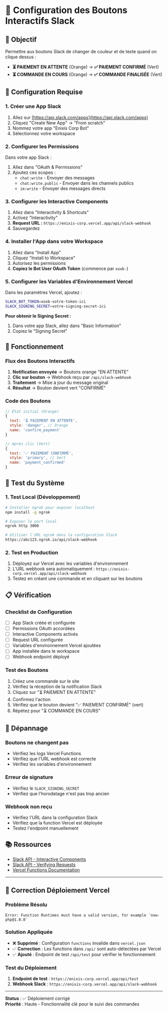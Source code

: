 # 🔘 Configuration des Boutons Interactifs Slack

## 🎯 Objectif
Permettre aux boutons Slack de changer de couleur et de texte quand on clique dessus :
- **⏳ PAIEMENT EN ATTENTE** (Orange) → **✅ PAIEMENT CONFIRMÉ** (Vert)
- **⏳ COMMANDE EN COURS** (Orange) → **✅ COMMANDE FINALISÉE** (Vert)

## 🔧 Configuration Requise

### 1. **Créer une App Slack**
1. Allez sur [https://api.slack.com/apps](https://api.slack.com/apps)
2. Cliquez "Create New App" → "From scratch"
3. Nommez votre app "Enixis Corp Bot"
4. Sélectionnez votre workspace

### 2. **Configurer les Permissions**
Dans votre app Slack :
1. Allez dans "OAuth & Permissions"
2. Ajoutez ces scopes :
   - `chat:write` - Envoyer des messages
   - `chat:write.public` - Envoyer dans les channels publics
   - `im:write` - Envoyer des messages directs

### 3. **Configurer les Interactive Components**
1. Allez dans "Interactivity & Shortcuts"
2. Activez "Interactivity"
3. **Request URL :** `https://enixis-corp.vercel.app/api/slack-webhook`
4. Sauvegardez

### 4. **Installer l'App dans votre Workspace**
1. Allez dans "Install App"
2. Cliquez "Install to Workspace"
3. Autorisez les permissions
4. **Copiez le Bot User OAuth Token** (commence par `xoxb-`)

### 5. **Configurer les Variables d'Environnement Vercel**
Dans les paramètres Vercel, ajoutez :
```bash
SLACK_BOT_TOKEN=xoxb-votre-token-ici
SLACK_SIGNING_SECRET=votre-signing-secret-ici
```

**Pour obtenir le Signing Secret :**
1. Dans votre app Slack, allez dans "Basic Information"
2. Copiez le "Signing Secret"

## 🔄 Fonctionnement

### **Flux des Boutons Interactifs**
1. **Notification envoyée** → Boutons orange "EN ATTENTE"
2. **Clic sur bouton** → Webhook reçu par `/api/slack-webhook`
3. **Traitement** → Mise à jour du message original
4. **Résultat** → Bouton devient vert "CONFIRMÉ"

### **Code des Boutons**
```javascript
// État initial (Orange)
{
  text: '⏳ PAIEMENT EN ATTENTE',
  style: 'danger', // Orange
  name: 'confirm_payment'
}

// Après clic (Vert)
{
  text: '✅ PAIEMENT CONFIRMÉ',
  style: 'primary', // Vert
  name: 'payment_confirmed'
}
```

## 🧪 Test du Système

### **1. Test Local (Développement)**
```bash
# Installer ngrok pour exposer localhost
npm install -g ngrok

# Exposer le port local
ngrok http 3000

# Utiliser l'URL ngrok dans la configuration Slack
https://abc123.ngrok.io/api/slack-webhook
```

### **2. Test en Production**
1. Déployez sur Vercel avec les variables d'environnement
2. L'URL webhook sera automatiquement : `https://enixis-corp.vercel.app/api/slack-webhook`
3. Testez en créant une commande et en cliquant sur les boutons

## 📋 Vérification

### **Checklist de Configuration**
- [ ] App Slack créée et configurée
- [ ] Permissions OAuth accordées
- [ ] Interactive Components activés
- [ ] Request URL configurée
- [ ] Variables d'environnement Vercel ajoutées
- [ ] App installée dans le workspace
- [ ] Webhook endpoint déployé

### **Test des Boutons**
1. Créez une commande sur le site
2. Vérifiez la réception de la notification Slack
3. Cliquez sur "⏳ PAIEMENT EN ATTENTE"
4. Confirmez l'action
5. Vérifiez que le bouton devient "✅ PAIEMENT CONFIRMÉ" (vert)
6. Répétez pour "⏳ COMMANDE EN COURS"

## 🚨 Dépannage

### **Boutons ne changent pas**
- Vérifiez les logs Vercel Functions
- Vérifiez que l'URL webhook est correcte
- Vérifiez les variables d'environnement

### **Erreur de signature**
- Vérifiez le `SLACK_SIGNING_SECRET`
- Vérifiez que l'horodatage n'est pas trop ancien

### **Webhook non reçu**
- Vérifiez l'URL dans la configuration Slack
- Vérifiez que la function Vercel est déployée
- Testez l'endpoint manuellement

## 📚 Ressources

- [Slack API - Interactive Components](https://api.slack.com/interactivity)
- [Slack API - Verifying Requests](https://api.slack.com/authentication/verifying-requests-from-slack)
- [Vercel Functions Documentation](https://vercel.com/docs/functions)

---

## 🚨 **Correction Déploiement Vercel**

### **Problème Résolu**
```
Error: Function Runtimes must have a valid version, for example `now-php@1.0.0`
```

### **Solution Appliquée**
- ❌ **Supprimé** : Configuration `functions` invalide dans `vercel.json`
- ✅ **Correction** : Les functions dans `/api/` sont auto-détectées par Vercel
- ✅ **Ajouté** : Endpoint de test `/api/test` pour vérifier le fonctionnement

### **Test du Déploiement**
1. **Endpoint de test** : `https://enixis-corp.vercel.app/api/test`
2. **Webhook Slack** : `https://enixis-corp.vercel.app/api/slack-webhook`

---

**Status** : ✅ Déploiement corrigé  
**Priorité** : Haute - Fonctionnalité clé pour le suivi des commandes